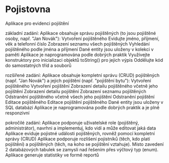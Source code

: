# Pojistovna
Aplikace pro evidenci pojištění

základní zadání:
Aplikace obsahuje správu pojištěných (to jsou pojištěné osoby, např. "Jan Novák"):
Vytvoření pojištěného
Evidujte jméno, příjmení, věk a telefonní číslo
Zobrazení seznamu všech pojištěných
Vyhledání pojištěného podle jména a příjmení
Dané entity jsou uloženy v kolekci v paměti
Aplikace je naprogramována podle dobrých praktik
Využívejte konstruktory pro inicializaci objektů
toString() pro jejich výpis
Oddělujte kód do samostatných tříd a souborů

rozšířené zadání:
Aplikace obsahuje kompletní správu (CRUD) pojištěných (např. "Jan Novák") a jejich pojištění (např. "pojištění bytu"):
Vytvoření pojištěného
Vytvoření pojištění
Zobrazení detailu pojištěného včetně jeho pojištění
Zobrazení detailu pojištění
Zobrazení seznamu pojištěných
Odstranění pojištěného včetně všech jeho pojištění
Odstranění pojištění
Editace pojištěného
Editace pojištění pojištěného
Dané entity jsou uloženy v SQL databázi
Aplikace je naprogramována podle dobrých praktik a je plně responzivní

pokročilé zadání:
Aplikace podporuje uživatelské role (pojištěný, administrátor), navrhni a implementuj, kdo vidí a může editovat jaká data
Aplikace eviduje pojistné události pojištěných, rovněž pomocí kompletní správy (CRUD)
Aplikace podporuje rozlišení pojistníků (těch, kdo platí pojištění) a pojištěných (těch, na koho se pojištění vztahuje). Místo zavedení 2 databázových tabulek se zamysli nad řešením přes výčtový typ (enum).
Aplikace generuje statistiky ve formě reportů

